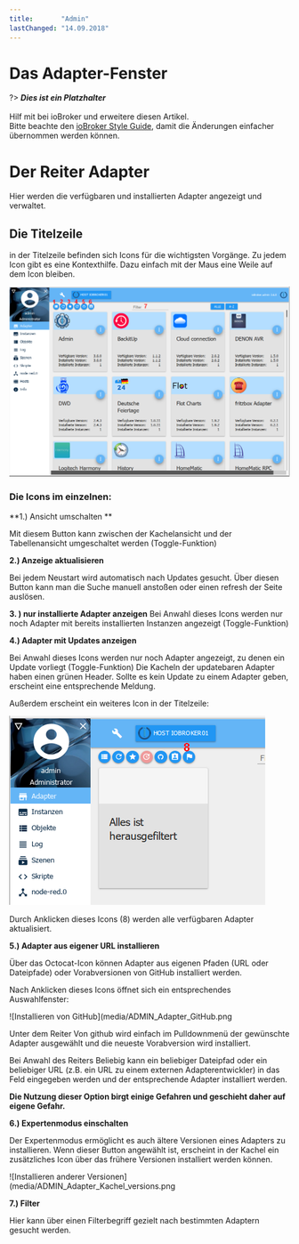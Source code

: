 ```yaml
---
title:       "Admin"
lastChanged: "14.09.2018"
---
```


# Das Adapter-Fenster

?> ***Dies ist ein Platzhalter***
   <br><br>
   Hilf mit bei ioBroker und erweitere diesen Artikel.  
   Bitte beachte den [ioBroker Style Guide](community/styleguidedoc), 
   damit die Änderungen einfacher übernommen werden können.


# Der Reiter Adapter
Hier werden die verfügbaren und installierten Adapter angezeigt und verwaltet.



## Die Titelzeile
in der Titelzeile befinden sich Icons für die wichtigsten Vorgänge. Zu jedem Icon gibt es eine Kontexthilfe. Dazu einfach mit der Maus eine Weile auf dem Icon bleiben.

![Der Reiter Admin](media/ADMIN_Adapter_Kachel_numbers.png)

### Die Icons im einzelnen:


**1.)  Ansicht umschalten **

Mit diesem Button kann zwischen der Kachelansicht und der Tabellenansicht umgeschaltet werden (Toggle-Funktion)

**2.) Anzeige aktualisieren**

Bei jedem Neustart wird automatisch nach Updates gesucht. Über diesen Button kann man die Suche manuell anstoßen oder einen refresh der Seite auslösen.

**3. ) nur installierte Adapter anzeigen**
Bei Anwahl dieses Icons werden nur noch Adapter mit bereits installierten Instanzen angezeigt (Toggle-Funktion)

**4.) Adapter mit Updates anzeigen**

Bei Anwahl dieses Icons werden nur noch Adapter angezeigt, zu denen ein Update vorliegt (Toggle-Funktion)
Die Kacheln der updatebaren Adapter haben einen grünen Header. Sollte es kein Update zu einem Adapter geben, erscheint eine entsprechende Meldung.

Außerdem erscheint ein weiteres Icon in der Titelzeile:

![Der Reiter Admin](media/ADMIN_Adapter_Kachel_upgradeable.png)

Durch Anklicken dieses Icons (8) werden alle verfügbaren Adapter aktualisiert.

**5.) Adapter aus eigener URL installieren**

Über das Octocat-Icon können Adapter aus eigenen Pfaden (URL oder Dateipfade) oder Vorabversionen von GitHub installiert werden.

Nach Anklicken dieses Icons öffnet sich ein entsprechendes Auswahlfenster:

![Installieren von GitHub](media/ADMIN_Adapter_GitHub.png

Unter dem Reiter Von github wird einfach im Pulldownmenü der gewünschte Adapter ausgewählt und die neueste Vorabversion wird installiert.

Bei Anwahl des Reiters Beliebig kann ein beliebiger Dateipfad oder ein beliebiger URL (z.B. ein URL zu einem externen Adapterentwickler) in das Feld eingegeben werden und der entsprechende Adapter installiert werden.

**Die Nutzung dieser Option birgt einige Gefahren und geschieht daher auf eigene Gefahr.**

**6.) Expertenmodus einschalten**

Der Expertenmodus ermöglicht es auch ältere Versionen eines Adapters zu installieren. Wenn dieser Button angewählt ist, erscheint in der Kachel ein zusätzliches Icon über das frühere Versionen installiert werden können.

![Installieren anderer Versionen](media/ADMIN_Adapter_Kachel_versions.png


**7.) Filter**

Hier kann über einen Filterbegriff gezielt nach bestimmten Adaptern gesucht werden.